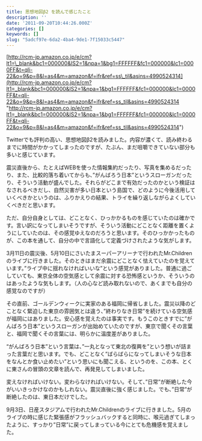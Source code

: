 ```yaml
---
title: 思想地図β2 を読んで感じたこと
description: ''
date: '2011-09-20T10:44:26.000Z'
categories: []
keywords: []
slug: "5adcf97e-6da2-4ba4-9de1-7f15033c5447"
---
```

[http://rcm-jp.amazon.co.jp/e/cm?lt1=\_blank&bc1=000000&IS2=1&npa=1&bg1=FFFFFF&fc1=000000&lc1=0000FF&t=qli-22&o=9&p=8&l=as4&m=amazon&f=ifr&ref=ss\_til&asins=4990524314](http://rcm-jp.amazon.co.jp/e/cm?lt1=_blank&bc1=000000&IS2=1&npa=1&bg1=FFFFFF&fc1=000000&lc1=0000FF&t=qli-22&o=9&p=8&l=as4&m=amazon&f=ifr&ref=ss_til&asins=4990524314 "http://rcm-jp.amazon.co.jp/e/cm?lt1=_blank&bc1=000000&IS2=1&npa=1&bg1=FFFFFF&fc1=000000&lc1=0000FF&t=qli-22&o=9&p=8&l=as4&m=amazon&f=ifr&ref=ss_til&asins=4990524314")

Twitterでも評判の高い、思想地図β2を読みました。内容が濃くて、読み終わるまでに時間がかかってしまったのですが、たぶん、まだ咀嚼できていない部分も多いと感じています。

震災直後から、たとえばWEBを使った情報集約だったり、写真を集めるだったり、また、比較的落ち着いてからも、”がんばろう日本”というスローガンだったり、そういう活動が盛んでした。それらがどこまで有効だったのかという検証はなされるべきだし、自然災害が多い日本という島国で、どのように今後活用していくべきかというのは、ふりかえりの結果、トライを繰り返しながらよくしていくべきだと思います。

ただ、自分自身としては、どことなく、ひっかかるものを感じていたのは確かです。言い訳になってしまいそうですが、そういう活動にどことなく距離を置くようにしていたのは、その感覚ゆえなのだろうと思います。そのひっかかったものが、この本を通して、自分の中で言語化して定義づけされたような気がします。

3月11日の震災後、5月10日にさいたまスーパーアリーナで行われたMr.Childrenのライブに行きました。そのときはまだ余震にどことなく怯えていたのを覚えています。”ライブ中に揺れなければいいな”という感覚がありました。普通に過ごしていても、東京全体の空気感として余震に対する恐怖感というか、そういうのはあったような気もします。（人の心など読み取れないので、あくまでも自分の感覚なのですが）

その直前、ゴールデンウィークに実家のある福岡に帰省しました。震災以降のどことなく緊迫した東京の雰囲気とは違う、”終わりなき日常”を続けている空気感が福岡にはありました。安心感を覚えたのは事実です。もうこのときすでに”がんばろう日本”というスローガンが出始めていたのですが、東京で聞くその言葉と、福岡で聞くその言葉には、明らかに温度差がありました。

“がんばろう日本”という言葉は、”一丸となって東北の復興を”という想いが詰まった言葉だと思います。でも、どことなく”ばらばらになってしまいそうな日本をなんとか食い止めたい”という思いにも聞こえる、というのを、この本、とくに東さんの冒頭の文章を読んで、再発見してしまいました。

変えなければいけない。変わらなければいけない。そして、”日常”が断絶した今がいいきっかけなのかもしれない。震災直後に強く感じました。でも、”日常”が断絶したのは、東日本だけでした。

9月3日、日産スタジアムで行われたMr.Childrenのライブに行きました。5月のライブの時に感じた緊張感がフラッシュバックすると同時に、喉元過ぎてしまったように、すっかり”日常”に戻ってしまっている今にとても危機感を覚えました。